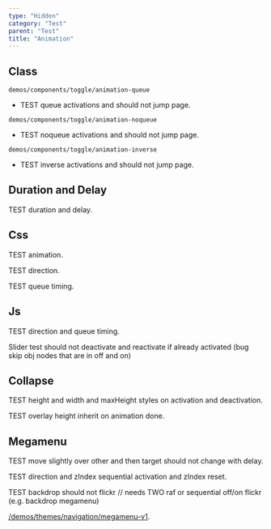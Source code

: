 ```yaml
---
type: "Hidden"
category: "Test"
parent: "Test"
title: "Animation"
---
```


## Class

`demos/components/toggle/animation-queue`
- TEST queue activations and should not jump page.

<demo>
  <demoinline src="demos/components/toggle/animation-queue">
  </demoinline>
  <demoinline src="demos/components/overlay/animation-queue">
  </demoinline>
  <demoinline src="demos/components/drop/animation-queue">
  </demoinline>
  <demoinline src="demos/components/tooltip/animation-queue">
  </demoinline>
  <demoinline src="demos/components/slider/animation-queue">
  </demoinline>
</demo>

`demos/components/toggle/animation-noqueue`
- TEST noqueue activations and should not jump page.

<demo>
  <demoinline src="demos/components/toggle/animation-noqueue">
  </demoinline>
  <demoinline src="demos/components/overlay/animation-noqueue">
  </demoinline>
  <demoinline src="demos/components/drop/animation-noqueue">
  </demoinline>
  <demoinline src="demos/components/tooltip/animation-noqueue">
  </demoinline>
  <demoinline src="demos/components/slider/animation">
  </demoinline>
</demo>

`demos/components/toggle/animation-inverse`
- TEST inverse activations and should not jump page.

<demo>
  <demoinline src="demos/components/toggle/animation-inverse">
  </demoinline>
</demo>

## Duration and Delay

TEST duration and delay.

<demo>
  <demoinline src="demos/components/toggle/animation-duration-delay">
  </demoinline>
</demo>

## Css

TEST animation.

TEST direction.

TEST queue timing.

<demo>
  <demoinline src="demos/components/toggle/animation-css">
  </demoinline>
  <demoinline src="demos/components/overlay/animation-css">
  </demoinline>
  <demoinline src="demos/components/drop/animation-css">
  </demoinline>
  <demoinline src="demos/components/tooltip/animation-css">
  </demoinline>
  <demoinline src="demos/components/slider/animation-css">
  </demoinline>
</demo>

## Js

TEST direction and queue timing.

Slider test should not deactivate and reactivate if already activated (bug skip obj nodes that are in off and on)

<demo>
  <demoinline src="demos/components/toggle/animation-js">
  </demoinline>
  <demoinline src="demos/components/overlay/animation-js">
  </demoinline>
  <demoinline src="demos/components/drop/animation-js">
  </demoinline>
  <demoinline src="demos/components/tooltip/animation-js">
  </demoinline>
  <demoinline src="demos/components/slider/animation-js">
  </demoinline>
</demo>

## Collapse

TEST height and width and maxHeight styles on activation and deactivation.

TEST overlay height inherit on animation done.

<demo>
  <demoinline src="demos/components/toggle/animation-collapse-initial">
  </demoinline>
  <demoinline src="demos/components/toggle/animation-collapse">
  </demoinline>
</demo>

## Megamenu

TEST move slightly over other and then target should not change with delay.

TEST direction and zIndex sequential activation and zIndex reset.

TEST backdrop should not flickr // needs TWO raf or sequential off/on flickr (e.g. backdrop megamenu)

[/demos/themes/navigation/megamenu-v1](/demos/themes/navigation/megamenu-v1).

